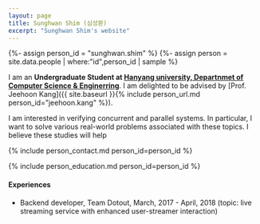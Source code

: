 ```yaml
---
layout: page
title: Sunghwan Shim (심성환)
excerpt: "Sunghwan Shim's website"
---
```


{%- assign person_id = "sunghwan.shim" %}
{%- assign person = site.data.people | where:"id",person_id | sample %}

I am an **Undergraduate Student at [Hanyang university,  Departnmet of Computer Science & Enginerring](http://cs.hanyang.ac.kr)**. I am delighted to be advised by [Prof. Jeehoon Kang]({{ site.baseurl }}{% include person_url.md person_id="jeehoon.kang" %}).

I am interested in verifying concurrent and parallel systems. In particular, I want to solve various real-world problems associated with these topics. I believe these studies will help


{% include person_contact.md person_id=person_id %}


{% include person_education.md person_id=person_id %}


#### Experiences

- Backend developer, Team Dotout, March, 2017 - April, 2018
  (topic: live streaming service with enhanced user-streamer interaction)
